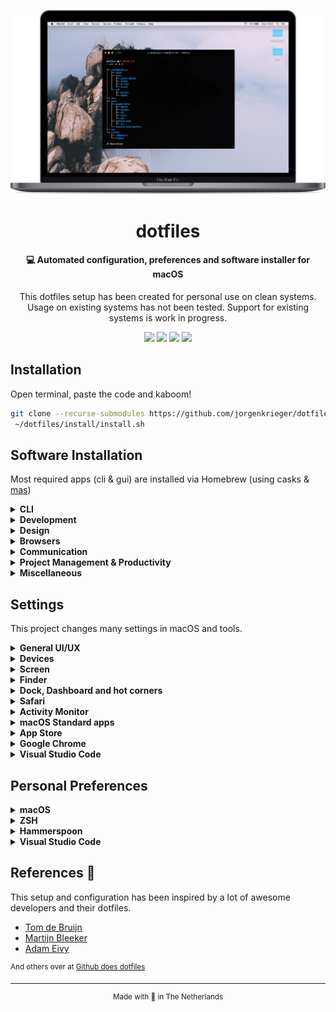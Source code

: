 ![Setup](img/screenshot.jpg)

<h1 align="center">dotfiles</h1>
<h4 align="center">💻 Automated configuration, preferences and software installer for macOS</h4>
<p align="center">This dotfiles setup has been created for personal use on clean systems.<br>Usage on existing systems has not been tested. Support for existing systems is work in progress.</p>

<p align="center"><img src="https://img.shields.io/badge/macOS-Catalina-999999?style=flat-square">
 <img src="https://img.shields.io/github/issues/JorgenKrieger/dotfiles/Feature Request?label=Feature%20Requests&style=flat-square&color=%234cd964"> <img src="https://img.shields.io/github/issues/JorgenKrieger/dotfiles/Bug?color=%23ff3b30&label=Bugs&style=flat-square"> <img src="https://img.shields.io/github/issues/JorgenKrieger/dotfiles/Bug?color=%230095ff&label=Questions&style=flat-square"></p>

## Installation

Open terminal, paste the code and kaboom!

```bash
git clone --recurse-submodules https://github.com/jorgenkrieger/dotfiles ~/dotfiles;
 ~/dotfiles/install/install.sh
```

## Software Installation
Most required apps (cli & gui) are installed via Homebrew (using casks & [mas](https://github.com/mas-cli/mas))

<details>
<summary><b>CLI</b></summary>

- [mas](https://github.com/mas-cli/mas) - Mac App Store extension for Homebrew
- [git](https://git-scm.com/) - Latest Git version
- [zsh](https://www.zsh.org/) - Latest ZSH version
- [bat](https://github.com/sharkdp/bat) - Improved version of cat
- [tree](https://formulae.brew.sh/formula/tree#default) - Tree view of directories
- [wget](https://www.gnu.org/software/wget/) - Alternative to curl
- [dockutil](https://github.com/kcrawford/dockutil) - macOS Dock Utility
- [node](https://nodejs.org/en/) - NodeJS
- [python](https://www.python.org/) - Python version 3
</details>

<details>
<summary><b>Development</b></summary>

- [Visual Studio Code](https://github.com/microsoft/vscode) - Main editor
- [iTerm2](https://iterm2.com/) - Terminal
- [Docker](https://www.docker.com/) - Development environment
- [Sequel Pro](https://sequelpro.com/) - Database manager
- [Transmit](https://www.panic.com/transmit/) - FTP, SFTP, S3 and more
- [Postman](https://www.getpostman.com/) - API Exploration 
- [Draw.io](https://www.draw.io) - Drawing schematics
- [Dash](https://kapeli.com/dash) - Offline code docs
- [Hammerspoon](https://www.hammerspoon.org/) - macOS programming via Lua
- [Arduino](https://www.arduino.cc/) - Arduino SDK
</details>


<details>
<summary><b>Design</b></summary>

- [Sketch](https://www.sketch.com/) - Main web design tool
- [Craft Manager](https://www.invisionapp.com/craft) - Plugin for Sketch
- [Adobe Creative Cloud](https://www.adobe.com/creativecloud.html) - Photoshop, Illustrator, InDesign, After Effects, Premiere, Lightroom
- [ImageOptim](https://imageoptim.com/mac) - Image filesize compression
</details>

<details>
<summary><b>Browsers</b></summary>

- [Microsoft Edge (developer channel)](https://www.microsoftedgeinsider.com/en-us/) - Daily driver
- [Firefox Developer Edition](https://www.mozilla.org/en-US/firefox/developer/) - Development focused browser
- [Google Chrome](https://www.google.nl/chrome/) - Backup
</details>

<details>
<summary><b>Communication</b></summary>

- [Spark](https://sparkmailapp.com/) - Email & calendar
- [Slack](https://slack.com/) - Team communication
- [Skype](https://www.skype.com/) - (Video)calling
- [WhatsApp](https://www.whatsapp.com/) - Instant messaging
- [LINE](https://line.me/en/) - Instant messaging
- [KakaoTalk](https://www.kakaocorp.com/service/KakaoTalk?lang=en) - Instant messsaging
</details>

<details>
<summary><b>Project Management & Productivity</b></summary>

- [1Password](https://1password.com/) - Password manager
- [Alfred](https://www.alfredapp.com/) - Improved mac spotlight
- [Amphetamine](https://apps.apple.com/us/app/amphetamine/id937984704?mt=12) - Prevent standby
- [Bartender](https://www.macbartender.com/) - Icon cleaner
- [Endel](https://endel.io/) - Audio soundscapes
- [Harvest](https://www.getharvest.com/) - Time tracking
- [Notion](https://www.notion.so/) - To-do lists, internal wiki
</details>

<details>
<summary><b>Miscellaneous</b></summary>

- Keynote
- Pages
- Numbers
</details>

## Settings
This project changes many settings in macOS and tools.

<details>
<summary><b>General UI/UX</b></summary>

- Disable the sound effects on boot
- Increase window resize speed for Cocoa apps
- Expand save panel by default
- Expand print panel by default
- Save to disk (not to iCloud) by default
- Automatically quit printer app once the print jobs complete
- Disable the "Are you sure you want to open this application?" dialog
- Remove duplicates in the "Open With" menu
- Disable automatic termination of inactive apps
- Restart automatically if the computer freezes
- Disable smart dashes as they're annoying when typing codes
- Disable smart quote replacement
- Disable auto-correct

<sup>View [source code](https://github.com/JorgenKrieger/dotfiles/blob/master/configurations/macOS/defaults.sh#L10)</sup>
</details>

<details>
<summary><b>Devices</b></summary>

- Trackpad
  - Enable tap to click for this user and login screen
  - Map bottom right corner to rightclick
- Keyboard
  - Set a blazingly fast keyboard repeat rate
  - Set language and text formats
- Audio
  - Increase sound quality for Bluetooth headphones
- Set timezone

<sup>View [source code](https://github.com/JorgenKrieger/dotfiles/blob/master/configurations/macOS/defaults.sh#L59)</sup>
</details>

<details>
<summary><b>Screen</b></summary>

- Require password immediately after sleep
- Save screenshots to the desktop
- Save screenshots in PNG format
- Enable subpixel font rendering on non-Apple LCDs

<sup>View [source code](https://github.com/JorgenKrieger/dotfiles/blob/master/configurations/macOS/defaults.sh#L100)</sup>
</details>

<details>
<summary><b>Finder</b></summary>

- Finder: allowing quitting via ⌘ + Q; doing so will also hide desktop icons 
- Finder: disable window animations and Get Info Animations
- Set desktop as the default location for new Finder windows
- Show icons for hard drives, servers and removable drives
- Finder: show all filename extensions
- Finder: show status bar
- Finder: show path bar
- Display full POSIX path as Finder window title
- Keep folders on top when sorting by name
- When performing a search, search the current folder by default
- Disable the warning when changing a file extension
- Enable spring loading for directories
- Remove spring loading delay for directories
- Avoid creating .DS_Store files on network or USB
- Automatically open a new Finder window when a volume is mounted
- Use list view in all Finder windows by default
- Show the ~/Library folder
- Show the /Volumes folder
- Expand the File Info panes

<sup>View [source code](https://github.com/JorgenKrieger/dotfiles/blob/master/configurations/macOS/defaults.sh#L124)</sup>
</details>

<details>
  <summary><b>Dock, Dashboard and hot corners</b></summary>

  - Show indicator lights for open applications in the Dock
  - Don't animate opening applications from the Dock
  - Speed up Mission Control animations
  - Don't group windows by application in Mission Control
  - Disable Dashboard
  - Don't show Dashboard as a space
  - Don't automatically rearrange Spaces based on most recent use
  - Remove the auto-hiding Dock delay
  - Remove the animation when hiding/showing the Dock

  <sup>View [source code](https://github.com/JorgenKrieger/dotfiles/blob/master/configurations/macOS/defaults.sh#L202)</sup>
</details>

<details>
<summary><b>Safari</b></summary>

- Privacy: don't send search queries to Apple
- Press Tab to highlight each item on a web page
- Show the full URL in the address bar (note: this still hides the scheme)
- Prevent Safari from opening 'safe' files automatically after downloading
- Allowing hitting the Backspace key to go to the previous page in history
- Hide Safari's bookmarks bar by default
- Hide Safari's sidebar in Top Sites
- Enable Safari's debug menu
- Make Safari's search banners default to Contains instead of Starts With
- Enable the Develop menu and the Web Inspector in Safari
- Add a context menu item for showing the Web Inspector in web views
- Enable continuous spellchecking
- Disable auto-correct
- Disable AutoFill
- Warn about fraudulent websites
- Disable Java
- Block pop-up windows
- Enable "Do Not Track"
- Update extensions automatically

<sup>View [source code](https://github.com/JorgenKrieger/dotfiles/blob/master/configurations/macOS/defaults.sh#L240)</sup>
</details>

<details>
  <summary><b>Activity Monitor</b></summary>

  - Show the main window when launching Activity Monitor
  - Visualize CPU usage in the Activity Monitor Dock icon
  - Show all processes in Activity Monitor
  - Sort Activity Monitor results by CPU usage

  <sup>View [source code](https://github.com/JorgenKrieger/dotfiles/blob/master/configurations/macOS/defaults.sh#L313)</sup>
</details>

<details>
  <summary><b>macOS Standard apps</b></summary>

  - Enable the debug menu in Address Book
  - Enable Dashboard dev mode - allow keeping widgets on the desktop
  - Use plain text mode for the new TextEdit documents
  - Open and save files as UTF-8 in TextEdit
  - Enable the debug menu in Disk Utility

  <sup>View [source code](https://github.com/JorgenKrieger/dotfiles/blob/master/configurations/macOS/defaults.sh#L334)</sup>
</details>

<details>
  <summary><b>App Store</b></summary>

  - Enable the automatic update check
  - Check for software updates daily, not just once per week
  - Download newly available updates in background
  - Install System data files & security updates
  - Turn on app auto-update

  <sup>View [source code](https://github.com/JorgenKrieger/dotfiles/blob/master/configurations/macOS/defaults.sh#L356)</sup>
</details>

<details>
  <summary><b>Google Chrome</b></summary>

  - Disable the all too sensitive backswipe on trackpads
  - Disable the all too sensitive backswipe on Magic Mouse
  - Use the system-native print preview dialog
  - Expand the print dialog by default

  <sup>View [source code](https://github.com/JorgenKrieger/dotfiles/blob/master/configurations/macOS/defaults.sh#L379)</sup>
</details>

<details>
  <summary><b>Visual Studio Code</b></summary>

  - Disable Apple press and hold for VS Code

  <sup>View [source code](https://github.com/JorgenKrieger/dotfiles/blob/master/configurations/macOS/defaults.sh#L403)</sup>
</details>

## Personal Preferences

<details>
  <summary><b>macOS</b></summary>

  - Desktop
    - [Default screenshot location](https://github.com/JorgenKrieger/dotfiles/blob/master/install/components/desktop.sh#L29)
    - [Temporary folder](https://github.com/JorgenKrieger/dotfiles/blob/master/install/components/desktop.sh#L9)
    - [Background](https://github.com/JorgenKrieger/dotfiles/blob/master/img/wallpaper.jpg) - by [Alexandre Chambon](https://unsplash.com/@goodspleen)
  - [Dock icons](https://github.com/JorgenKrieger/dotfiles/blob/master/configurations/macOS/dock.sh)
  - DNS selection 
    - [CloudFlare](https://1.1.1.1/dns/)
    - [Google DNS](https://developers.google.com/speed/public-dns/)
    - [Open DNS](https://use.opendns.com/))
  - Hosts file
    - [someonewhocares.org](https://someonewhocares.org/hosts/)
</details>

<details>
  <summary><b>ZSH</b></summary>

  - [Aliases](https://github.com/JorgenKrieger/dotfiles/blob/master/dots/.aliases)
  - Theme: [Spaceship prompt](https://github.com/denysdovhan/spaceship-prompt)
  - Plugin: [ZSH Syntax Highlighting](https://github.com/zsh-users/zsh-syntax-highlighting)
</details>

<details>
  <summary><b>Hammerspoon</b></summary>

  - Window Management
    - Fixed resolutions (1920x1080, 1440x900, 1336x768)
    - Full screen
    - Center screen
    - Left/Right (1/2, 1/3, 2/3)
    - Top/Bottom (1/2, 1/3, 2/3)
    - Monitor change (North, East, South, West)
  - Application Launcher
</details>

<details>
  <summary><b>Visual Studio Code</b></summary>
  <b>Settings</b>

  - Editor<br>
    <sup>Font, line height, cursor, tabs, suggestions</sup>
  - Explorer<br>
    <sup>Icons, exclude list, indentation</sup>
  - Terminal<br>
    <sup>Font, shell</sup>
  - Extensions
    - Colorize
    - ESLint
    - Indent Rainbow
    - Bracket Pair Colorizer
    - Vim
    - Auto Close Tag

  <b>Plugins</b>

  Languages
  - [Ruby](https://marketplace.visualstudio.com/items?itemName=rebornix.Ruby)
  - [Sass](https://marketplace.visualstudio.com/items?itemName=syler.sass-indented)
  - [Slim](https://marketplace.visualstudio.com/items?itemName=sianglim.slim)
  - [Vim](https://marketplace.visualstudio.com/items?itemName=dunstontc.viml)
  - [Python](https://marketplace.visualstudio.com/items?itemName=ms-python.python)

  Linters
  - [Coffeelinter](https://marketplace.visualstudio.com/items?itemName=lkytal.coffeelinter)
  - [ESLinter](https://marketplace.visualstudio.com/items?itemName=dbaeumer.vscode-eslint)
  - [Sass Linter](https://marketplace.visualstudio.com/items?itemName=glen-84.sass-lint)
  - [Slim Linter](https://marketplace.visualstudio.com/items?itemName=aliariff.slim-lint)
  - [Stylelint](https://marketplace.visualstudio.com/items?itemName=thibaudcolas.stylelint)

  Intellisense
  - [Path Intellisense](https://marketplace.visualstudio.com/items?itemName=christian-kohler.path-intellisense)
  - [PHP Intellisense](https://marketplace.visualstudio.com/items?itemName=felixfbecker.php-intellisense)
  - [SCSS Intellisense](https://marketplace.visualstudio.com/items?itemName=mrmlnc.vscode-scss)
  - [SCSS Everywhere](https://marketplace.visualstudio.com/items?itemName=gencer.html-slim-scss-css-class-completion)

  Themes & colors
  - [Monokai Pro](https://marketplace.visualstudio.com/items?itemName=monokai.theme-monokai-pro-vscode)
  - [File Icons](https://marketplace.visualstudio.com/items?itemName=file-icons.file-icons) & [Material icon theme](https://marketplace.visualstudio.com/items?itemName=pkief.material-icon-theme)
  - [Bracket pari colorizer 2](https://marketplace.visualstudio.com/items?itemName=coenraads.bracket-pair-colorizer-2)
  - [Better comments](https://marketplace.visualstudio.com/items?itemName=aaron-bond.better-comments)
  - [Indent rainbow](https://marketplace.visualstudio.com/items?itemName=oderwat.indent-rainbow)
  - [Colorize](https://marketplace.visualstudio.com/items?itemName=kamikillerto.vscode-colorize)

  Code automatisation
  - [Auto Rename Tag](https://marketplace.visualstudio.com/items?itemName=formulahendry.auto-rename-tag)
  - [Auto Close Tag](https://marketplace.visualstudio.com/items?itemName=formulahendry.auto-close-tag)
  - [TabNine](https://marketplace.visualstudio.com/items?itemName=TabNine.tabnine-vscode) 

  Misc
  - [Alignment](https://marketplace.visualstudio.com/items?itemName=annsk.alignment)
  - [Docker](https://marketplace.visualstudio.com/items?itemName=ms-azuretools.vscode-docker)
  - [Vim](https://marketplace.visualstudio.com/items?itemName=vscodevim.vim)
</details>


## References 🖤

This setup and configuration has been inspired by a lot of awesome developers and their dotfiles.

- [Tom de Bruijn](https://github.com/tombruijn/dotfiles)
- [Martijn Bleeker](https://github.com/martijnbleeker/dotfiles)
- [Adam Eivy](https://github.com/atomantic/dotfiles)

<sup>And others over at [Github does dotfiles](https://dotfiles.github.io/)</sup>

---
<p align="center"><sup>Made with 🧡 in The Netherlands</sup></p>
